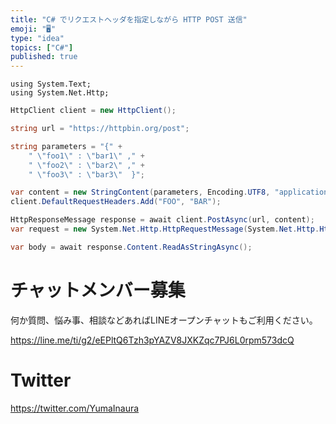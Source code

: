 ```yaml
---
title: "C# でリクエストヘッダを指定しながら HTTP POST 送信"
emoji: "🖥"
type: "idea"
topics: ["C#"]
published: true
---
```


```#c
using System.Text;
using System.Net.Http;
```

```C#
HttpClient client = new HttpClient();

string url = "https://httpbin.org/post";

string parameters = "{" +
    " \"foo1\" : \"bar1\" ," +
    " \"foo2\" : \"bar2\" ," +
    " \"foo3\" : \"bar3\"  }";

var content = new StringContent(parameters, Encoding.UTF8, "application/json");å
client.DefaultRequestHeaders.Add("FOO", "BAR");

HttpResponseMessage response = await client.PostAsync(url, content);
var request = new System.Net.Http.HttpRequestMessage(System.Net.Http.HttpMethod.Post, url);

var body = await response.Content.ReadAsStringAsync();
```


# チャットメンバー募集


何か質問、悩み事、相談などあればLINEオープンチャットもご利用ください。

https://line.me/ti/g2/eEPltQ6Tzh3pYAZV8JXKZqc7PJ6L0rpm573dcQ


# Twitter

https://twitter.com/YumaInaura

